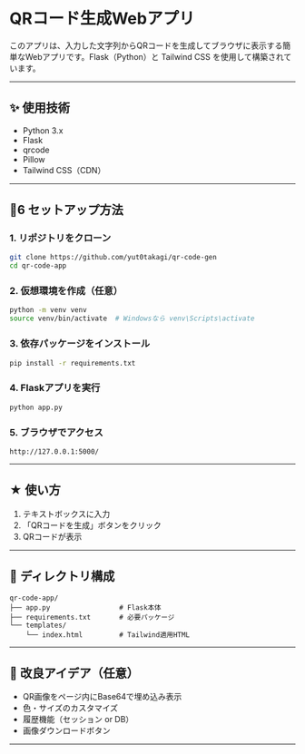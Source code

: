 # QRコード生成Webアプリ

このアプリは、入力した文字列からQRコードを生成してブラウザに表示する簡単なWebアプリです。Flask（Python）と Tailwind CSS を使用して構築されています。

---

## ✨ 使用技術

* Python 3.x
* Flask
* qrcode
* Pillow
* Tailwind CSS（CDN）

---

## ὎6 セットアップ方法

### 1. リポジトリをクローン

```bash
git clone https://github.com/yut0takagi/qr-code-gen
cd qr-code-app
```

### 2. 仮想環境を作成（任意）

```bash
python -m venv venv
source venv/bin/activate  # Windowsなら venv\Scripts\activate
```

### 3. 依存パッケージをインストール

```bash
pip install -r requirements.txt
```

### 4. Flaskアプリを実行

```bash
python app.py
```

### 5. ブラウザでアクセス

```
http://127.0.0.1:5000/
```

---

## ★ 使い方

1. テキストボックスに入力
2. 「QRコードを生成」ボタンをクリック
3. QRコードが表示

---

## 📁 ディレクトリ構成

```
qr-code-app/
├── app.py                 # Flask本体
├── requirements.txt       # 必要パッケージ
└── templates/
    └── index.html         # Tailwind適用HTML
```

---

## 📌 改良アイデア（任意）

* QR画像をページ内にBase64で埋め込み表示
* 色・サイズのカスタマイズ
* 履歴機能（セッション or DB）
* 画像ダウンロードボタン

---
